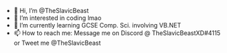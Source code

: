 - 👋 Hi, I’m @TheSlavicBeast
- 👀 I’m interested in coding lmao
- 🌱 I’m currently learning GCSE Comp. Sci. involving VB.NET
- 📫 How to reach me: Message me on Discord @ TheSlavicBeastXD#4115 or Tweet me @TheSlavicBeast

